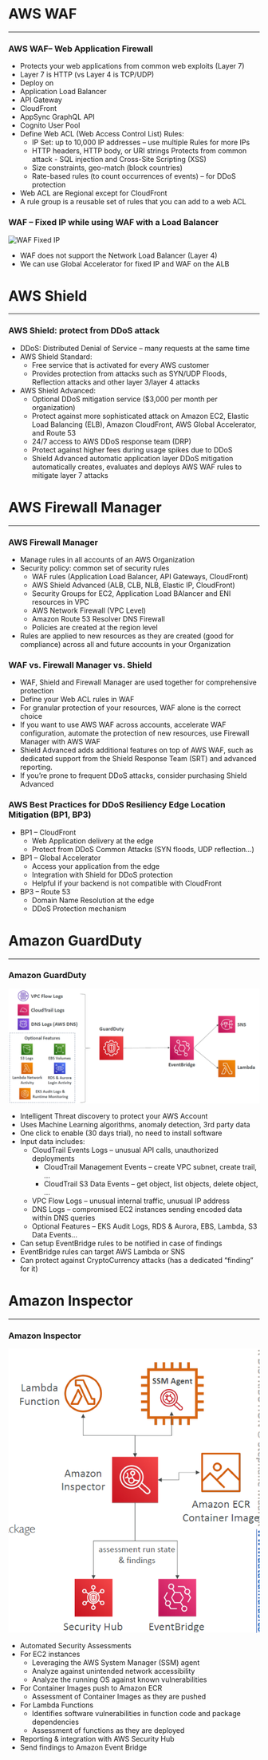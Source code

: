 # AWS WAF 

---
### AWS WAF– Web Application Firewall
* Protects your web applications from common web exploits (Layer 7)
* Layer 7 is HTTP (vs Layer 4 is TCP/UDP)
* Deploy on
* Application Load Balancer
* API Gateway
* CloudFront
* AppSync GraphQL API
* Cognito User Pool
* Define Web ACL (Web Access Control List) Rules:
  * IP Set: up to 10,000 IP addresses – use multiple Rules for more IPs
  * HTTP headers, HTTP body, or URI strings Protects from common attack - SQL injection and Cross-Site Scripting (XSS)
  * Size constraints, geo-match (block countries)
  * Rate-based rules (to count occurrences of events) – for DDoS protection
* Web ACL are Regional except for CloudFront
* A rule group is a reusable set of rules that you can add to a web ACL
### WAF – Fixed IP while using WAF with a Load Balancer
![WAF Fixed IP](../Image/WAF_Fixed_IP.png)
* WAF does not support the Network Load Balancer (Layer 4)
* We can use Global Accelerator for fixed IP and WAF on the ALB

# AWS Shield

---
### AWS Shield: protect from DDoS attack
* DDoS: Distributed Denial of Service – many requests at the same time
* AWS Shield Standard:
  * Free service that is activated for every AWS customer
  * Provides protection from attacks such as SYN/UDP Floods, Reflection attacks and other layer 3/layer 4 attacks
* AWS Shield Advanced:
  * Optional DDoS mitigation service ($3,000 per month per organization)
  * Protect against more sophisticated attack on Amazon EC2, Elastic Load Balancing (ELB), Amazon CloudFront, AWS Global Accelerator, and Route 53
  * 24/7 access to AWS DDoS response team (DRP)
  * Protect against higher fees during usage spikes due to DDoS
  * Shield Advanced automatic application layer DDoS mitigation automatically creates, evaluates and deploys AWS WAF rules to mitigate layer 7 attacks
# AWS Firewall Manager

---
### AWS Firewall Manager
* Manage rules in all accounts of an AWS Organization
* Security policy: common set of security rules
  * WAF rules (Application Load Balancer, API Gateways, CloudFront)
  * AWS Shield Advanced (ALB, CLB, NLB, Elastic IP, CloudFront)
  * Security Groups for EC2, Application Load BAlancer and ENI resources in VPC
  * AWS Network Firewall (VPC Level)
  * Amazon Route 53 Resolver DNS Firewall
  * Policies are created at the region level
* Rules are applied to new resources as they are created (good for compliance) across all and future accounts in your Organization
### WAF vs. Firewall Manager vs. Shield
* WAF, Shield and Firewall Manager are used together for comprehensive protection
* Define your Web ACL rules in WAF
* For granular protection of your resources, WAF alone is the correct choice
* If you want to use AWS WAF across accounts, accelerate WAF configuration, automate the protection of new resources, use Firewall Manager with AWS WAF
* Shield Advanced adds additional features on top of AWS WAF, such as dedicated support from the Shield Response Team (SRT) and advanced reporting.
* If you’re prone to frequent DDoS attacks, consider purchasing Shield Advanced
### AWS Best Practices for DDoS Resiliency Edge Location Mitigation (BP1, BP3)
* BP1 – CloudFront
  * Web Application delivery at the edge
  * Protect from DDoS Common Attacks (SYN floods, UDP reflection…)
* BP1 – Global Accelerator
  * Access your application from the edge
  * Integration with Shield for DDoS protection
  * Helpful if your backend is not compatible with CloudFront
* BP3 – Route 53
  * Domain Name Resolution at the edge
  * DDoS Protection mechanism

# Amazon GuardDuty

---
### Amazon GuardDuty
![Amazon GuardDuty](../Image/AWS_GuardDuty.png)
* Intelligent Threat discovery to protect your AWS Account
* Uses Machine Learning algorithms, anomaly detection, 3rd party data
* One click to enable (30 days trial), no need to install software
* Input data includes:
  * CloudTrail Events Logs – unusual API calls, unauthorized deployments
    * CloudTrail Management Events – create VPC subnet, create trail, …
    * CloudTrail S3 Data Events – get object, list objects, delete object, …
  * VPC Flow Logs – unusual internal traffic, unusual IP address
  * DNS Logs – compromised EC2 instances sending encoded data within DNS queries
  * Optional Features – EKS Audit Logs, RDS & Aurora, EBS, Lambda, S3 Data Events…
* Can setup EventBridge rules to be notified in case of findings
* EventBridge rules can target AWS Lambda or SNS
* Can protect against CryptoCurrency attacks (has a dedicated “finding” for it)
# Amazon Inspector

---
### Amazon Inspector
![Amazon Inspector](../Image/AWS_Inspector.png)
* Automated Security Assessments
* For EC2 instances
  * Leveraging the AWS System Manager (SSM) agent
  * Analyze against unintended network accessibility
  * Analyze the running OS against known vulnerabilities
* For Container Images push to Amazon ECR
  * Assessment of Container Images as they are pushed
* For Lambda Functions
  * Identifies software vulnerabilities in function code and package dependencies
  * Assessment of functions as they are deployed
* Reporting & integration with AWS Security Hub
* Send findings to Amazon Event Bridge